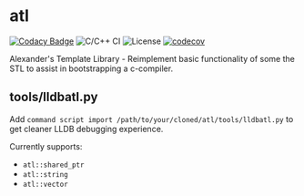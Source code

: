# atl

[![Codacy Badge](https://api.codacy.com/project/badge/Grade/c049afa944ab4c0abd906029f7473bb7)](https://app.codacy.com/app/rdtscp/atl?utm_source=github.com&utm_medium=referral&utm_content=rdtscp/atl&utm_campaign=Badge_Grade_Dashboard)
![C/C++ CI](https://github.com/rdtscp/atl/workflows/C/C++%20CI/badge.svg)
![License](https://img.shields.io/badge/License-MIT-brightgreen.svg)
[![codecov](https://codecov.io/gh/rdtscp/atl/branch/master/graph/badge.svg)](https://codecov.io/gh/rdtscp/atl)

Alexander's Template Library - Reimplement basic functionality of some the STL to assist in bootstrapping a c-compiler.

## tools/lldbatl.py

Add `command script import /path/to/your/cloned/atl/tools/lldbatl.py` to get cleaner LLDB debugging experience.

Currently supports:

-   `atl::shared_ptr`
-   `atl::string`
-   `atl::vector`
